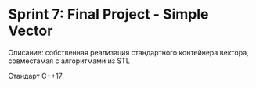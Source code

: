 # Sprint 7: Final Project - Simple Vector

Описание: собственная реализация стандартного контейнера вектора, совместамая с алгоритмами из STL

Стандарт C++17
